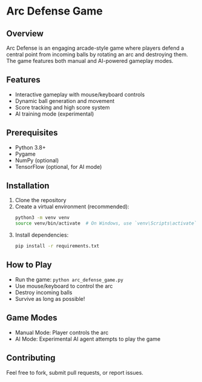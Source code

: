 # Arc Defense Game

## Overview
Arc Defense is an engaging arcade-style game where players defend a central point from incoming balls by rotating an arc and destroying them. The game features both manual and AI-powered gameplay modes.

## Features
- Interactive gameplay with mouse/keyboard controls
- Dynamic ball generation and movement
- Score tracking and high score system
- AI training mode (experimental)

## Prerequisites
- Python 3.8+
- Pygame
- NumPy (optional)
- TensorFlow (optional, for AI mode)

## Installation
1. Clone the repository
2. Create a virtual environment (recommended):
   ```bash
   python3 -m venv venv
   source venv/bin/activate  # On Windows, use `venv\Scripts\activate`
   ```
3. Install dependencies:
   ```bash
   pip install -r requirements.txt
   ```

## How to Play
- Run the game: `python arc_defense_game.py`
- Use mouse/keyboard to control the arc
- Destroy incoming balls
- Survive as long as possible!

## Game Modes
- Manual Mode: Player controls the arc
- AI Mode: Experimental AI agent attempts to play the game

## Contributing
Feel free to fork, submit pull requests, or report issues.


